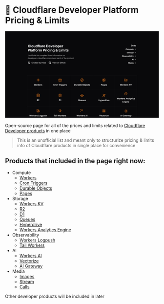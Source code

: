 # 🍊 Cloudflare Developer Platform Pricing & Limits

![Screenshot of the page](/public/screenshot.png)

Open-source page for all of the prices and limits related to [Cloudflare Developer products](https://developers.cloudflare.com/products/?product-group=Developer+platform) in one place

> This is an unofficial list and meant only to structurize pricing & limits info of Cloudflare products in single place for convenience

## Products that included in the page right now:

- Compute
  - [Workers](https://cloudflare-pricing.pages.dev/#Workers)
  - [Cron Triggers](https://cloudflare-pricing.pages.dev/#Cron-Triggers)
  - [Durable Objects](https://cloudflare-pricing.pages.dev/#Durable-Objects)
  - [Pages](https://cloudflare-pricing.pages.dev/#Pages)
- Storage
  - [Workers KV](https://cloudflare-pricing.pages.dev/#Workers-KV)
  - [R2](https://cloudflare-pricing.pages.dev/#R2)
  - [D1](https://cloudflare-pricing.pages.dev/#D1)
  - [Queues](https://cloudflare-pricing.pages.dev/#Queues)
  - [Hyperdrive](https://cloudflare-pricing.pages.dev/#Hyperdrive)
  - [Workers Analytics Engine](https://cloudflare-pricing.pages.dev/#Workers-Analytics-Engine)
- Observability
  - [Workers Logpush](https://cloudflare-pricing.pages.dev/#Workers-Logpush)
  - [Tail Workers](https://cloudflare-pricing.pages.dev/#Tail-Workers)
- AI
  - [Workers AI](https://cloudflare-pricing.pages.dev/#Workers-AI)
  - [Vectorize](https://cloudflare-pricing.pages.dev/#Vectorize)
  - [AI Gateway](https://cloudflare-pricing.pages.dev/#AI-Gateway)
- Media
  - [Images](https://cloudflare-pricing.pages.dev/#Images)
  - [Stream](https://cloudflare-pricing.pages.dev/#Stream)
  - [Calls](https://cloudflare-pricing.pages.dev/#Calls)

Other developer products will be included in later
